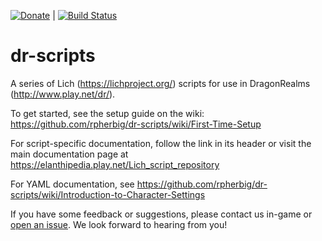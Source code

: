 [![Donate](https://img.shields.io/badge/Donate-PayPal-green.svg)](http://www.paypal.me/rcuhljr) | [![Build Status](https://travis-ci.com/rpherbig/dr-scripts.svg?branch=master)](https://travis-ci.com/rpherbig/dr-scripts)

# dr-scripts
A series of Lich (https://lichproject.org/) scripts for use in DragonRealms (http://www.play.net/dr/).

To get started, see the setup guide on the wiki: https://github.com/rpherbig/dr-scripts/wiki/First-Time-Setup

For script-specific documentation, follow the link in its header or visit the main documentation page at https://elanthipedia.play.net/Lich_script_repository

For YAML documentation, see https://github.com/rpherbig/dr-scripts/wiki/Introduction-to-Character-Settings

If you have some feedback or suggestions, please contact us in-game or [open an issue](https://github.com/rpherbig/dr-scripts/issues). We look forward to hearing from you!
